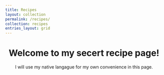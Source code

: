 ```yaml
---
title: Recipes
layout: collection
permalink: /recipes/
collection: recipes
entries_layout: grid
---
```


# **<center> Welcome to my secert recipe page! </center>**

<center> I will use my native langague for my own convenience in this page. </center>
<!-- Sample document listing for the collection `_recipes`. -->